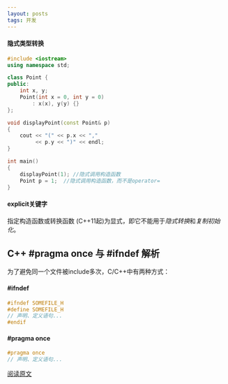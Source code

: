 ```yaml
---
layout: posts
tags: 开发
---
```



#### 隐式类型转换

```C++
#include <iostream>
using namespace std;

class Point {
public:
    int x, y;
    Point(int x = 0, int y = 0)
        : x(x), y(y) {}
};

void displayPoint(const Point& p) 
{
    cout << "(" << p.x << "," 
         << p.y << ")" << endl;
}

int main()
{
    displayPoint(1); //隐式调用构造函数
    Point p = 1;  //隐式调用构造函数，而不是operator=
}
```



#### explicit关键字

指定构造函数或转换函数 (C++11起)为显式，即它不能用于*隐式转换*和*复制初始化*。



## C++ #pragma once 与 #ifndef 解析

为了避免同一个文件被include多次，C/C++中有两种方式：

#### #ifndef

```C++
#ifndef SOMEFILE_H
#define SOMEFILE_H
// 声明、定义语句...
#endif
```

 #### #pragma once

```C++
#pragma once
// 声明、定义语句...
```


[阅读原文](https://zhuanlan.zhihu.com/p/52152355)